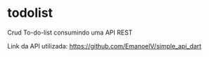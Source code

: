# todolist
Crud To-do-list consumindo uma API REST

Link da API utilizada: https://github.com/EmanoelV/simple_api_dart
